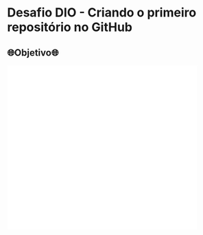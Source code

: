 # Desafio DIO - Criando o primeiro repositório no GitHub

## 🌐Objetivo🌐


![teste](https://github.com/pacifyc/repositorioGitHub/blob/main/assets/santander.gif)
 
